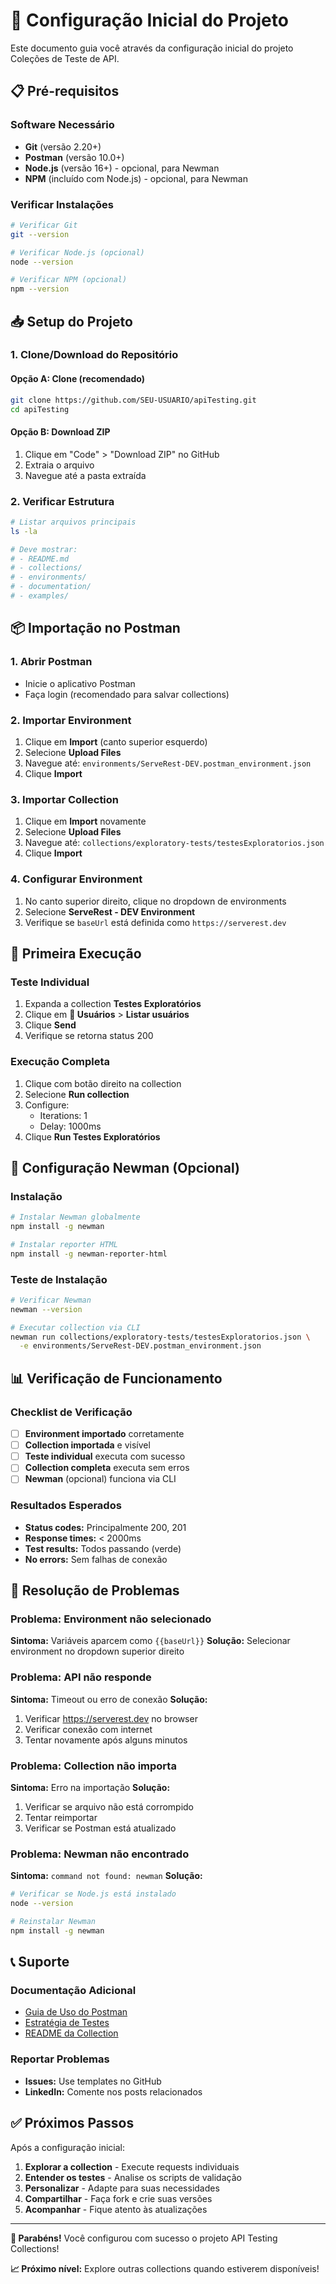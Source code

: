 # 🚀 Configuração Inicial do Projeto

Este documento guia você através da configuração inicial do projeto Coleções de Teste de API.

## 📋 Pré-requisitos

### Software Necessário
- **Git** (versão 2.20+)
- **Postman** (versão 10.0+)
- **Node.js** (versão 16+) - opcional, para Newman
- **NPM** (incluído com Node.js) - opcional, para Newman

### Verificar Instalações
```bash
# Verificar Git
git --version

# Verificar Node.js (opcional)
node --version

# Verificar NPM (opcional)
npm --version
```

## 📥 Setup do Projeto

### 1. Clone/Download do Repositório

#### Opção A: Clone (recomendado)
```bash
git clone https://github.com/SEU-USUARIO/apiTesting.git
cd apiTesting
```

#### Opção B: Download ZIP
1. Clique em "Code" > "Download ZIP" no GitHub
2. Extraia o arquivo
3. Navegue até a pasta extraída

### 2. Verificar Estrutura
```bash
# Listar arquivos principais
ls -la

# Deve mostrar:
# - README.md
# - collections/
# - environments/
# - documentation/
# - examples/
```

## 📦 Importação no Postman

### 1. Abrir Postman
- Inicie o aplicativo Postman
- Faça login (recomendado para salvar collections)

### 2. Importar Environment
1. Clique em **Import** (canto superior esquerdo)
2. Selecione **Upload Files**
3. Navegue até: `environments/ServeRest-DEV.postman_environment.json`
4. Clique **Import**

### 3. Importar Collection
1. Clique em **Import** novamente
2. Selecione **Upload Files**
3. Navegue até: `collections/exploratory-tests/testesExploratorios.json`
4. Clique **Import**

### 4. Configurar Environment
1. No canto superior direito, clique no dropdown de environments
2. Selecione **ServeRest - DEV Environment**
3. Verifique se `baseUrl` está definida como `https://serverest.dev`

## 🧪 Primeira Execução

### Teste Individual
1. Expanda a collection **Testes Exploratórios**
2. Clique em **👤 Usuários** > **Listar usuários**
3. Clique **Send**
4. Verifique se retorna status 200

### Execução Completa
1. Clique com botão direito na collection
2. Selecione **Run collection**
3. Configure:
   - Iterations: 1
   - Delay: 1000ms
4. Clique **Run Testes Exploratórios**

## 🔧 Configuração Newman (Opcional)

### Instalação
```bash
# Instalar Newman globalmente
npm install -g newman

# Instalar reporter HTML
npm install -g newman-reporter-html
```

### Teste de Instalação
```bash
# Verificar Newman
newman --version

# Executar collection via CLI
newman run collections/exploratory-tests/testesExploratorios.json \
  -e environments/ServeRest-DEV.postman_environment.json
```

## 📊 Verificação de Funcionamento

### Checklist de Verificação
- [ ] **Environment importado** corretamente
- [ ] **Collection importada** e visível
- [ ] **Teste individual** executa com sucesso
- [ ] **Collection completa** executa sem erros
- [ ] **Newman** (opcional) funciona via CLI

### Resultados Esperados
- **Status codes:** Principalmente 200, 201
- **Response times:** < 2000ms
- **Test results:** Todos passando (verde)
- **No errors:** Sem falhas de conexão

## 🐛 Resolução de Problemas

### Problema: Environment não selecionado
**Sintoma:** Variáveis aparcem como `{{baseUrl}}`
**Solução:** Selecionar environment no dropdown superior direito

### Problema: API não responde
**Sintoma:** Timeout ou erro de conexão
**Solução:** 
1. Verificar https://serverest.dev no browser
2. Verificar conexão com internet
3. Tentar novamente após alguns minutos

### Problema: Collection não importa
**Sintoma:** Erro na importação
**Solução:**
1. Verificar se arquivo não está corrompido
2. Tentar reimportar
3. Verificar se Postman está atualizado

### Problema: Newman não encontrado
**Sintoma:** `command not found: newman`
**Solução:**
```bash
# Verificar se Node.js está instalado
node --version

# Reinstalar Newman
npm install -g newman
```

## 📞 Suporte

### Documentação Adicional
- [Guia de Uso do Postman](documentation/postman-usage.md)
- [Estratégia de Testes](documentation/test-strategy.md)
- [README da Collection](collections/exploratory-tests/README.md)

### Reportar Problemas
- **Issues:** Use templates no GitHub
- **LinkedIn:** Comente nos posts relacionados

## ✅ Próximos Passos

Após a configuração inicial:

1. **Explorar a collection** - Execute requests individuais
2. **Entender os testes** - Analise os scripts de validação
3. **Personalizar** - Adapte para suas necessidades
4. **Compartilhar** - Faça fork e crie suas versões
5. **Acompanhar** - Fique atento às atualizações

---

**🎉 Parabéns!** Você configurou com sucesso o projeto API Testing Collections!

**📈 Próximo nível:** Explore outras collections quando estiverem disponíveis!
